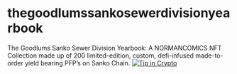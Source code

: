 # thegoodlumssankosewerdivisionyearbook
The Goodlums Sanko Sewer Division Yearbook: A NORMANCOMICS NFT Collection made up of 200 limited-edition, custom, defi-infused made-to-order yield bearing PFP’s on Sanko Chain.
[![Tip in Crypto](https://tip.md/badge.svg)](https://tip.md/normancomics.eth)
